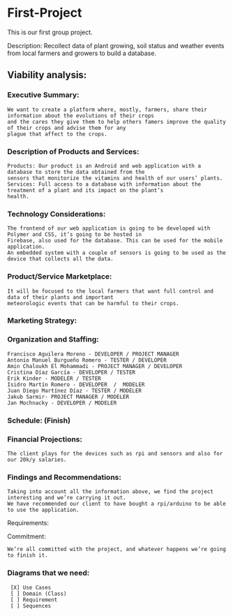 # First-Project

This is our first group project.

Description: Recollect data of plant growing, soil status and weather events from local farmers and growers to build a database.

## Viability analysis: 

### Executive Summary:
  
    We want to create a platform where, mostly, farmers, share their information about the evolutions of their crops
    and the cares they give them to help others famers improve the quality of their crops and advise them for any
    plague that affect to the crops.

### Description of Products and Services:
  
    Products: Our product is an Android and web application with a database to store the data obtained from the
    sensors that monitorize the vitamins and health of our users’ plants.
    Services: Full access to a database with information about the treatment of a plant and its impact on the plant’s
    health.

### Technology Considerations: 
  
    The frontend of our web application is going to be developed with Polymer and CSS, it’s going to be hosted in
    Firebase, also used for the database. This can be used for the mobile application.
    An embedded system with a couple of sensors is going to be used as the device that collects all the data.

### Product/Service Marketplace:
  
    It will be focused to the local farmers that want full control and data of their plants and important
    meteorologic events that can be harmful to their crops. 

### Marketing Strategy:

### Organization and Staffing: 
  
    Francisco Aguilera Moreno - DEVELOPER / PROJECT MANAGER
    Antonio Manuel Burgueño Romero - TESTER / DEVELOPER
    Amin Chaloukh El Mohammadi - PROJECT MANAGER / DEVELOPER
    Cristina Díaz García - DEVELOPER / TESTER
    Erik Kinder - MODELER / TESTER
    Isidro Martín Romero - DEVELOPER  /  MODELER
    Juan Diego Martínez Díaz - TESTER / MODELER
    Jakub Sarmir- PROJECT MANAGER / MODELER
    Jan Mochnacky - DEVELOPER / MODELER

### Schedule:  (Finish)

### Financial Projections:
  
    The client plays for the devices such as rpi and sensors and also for our 20k/y salaries.

### Findings and Recommendations:
  
    Taking into account all the information above, we find the project interesting and we’re carrying it out.
    We have recommended our client to have bought a rpi/arduino to be able to use the application.

  Requirements:
  
  Commitment:
  
    We’re all committed with the project, and whatever happens we’re going to finish it.
   
 ### Diagrams that we need:
     [X] Use Cases
     [ ] Domain (Class)
     [ ] Requirement
     [ ] Sequences
